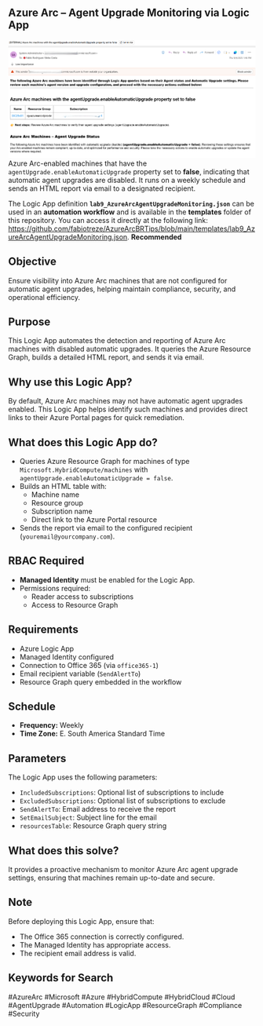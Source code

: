 ## Azure Arc – Agent Upgrade Monitoring via Logic App

![Azure Arc Agent Upgrade Monitoring](https://raw.githubusercontent.com/fabiotreze/AzureArcBRTips/refs/heads/main/images/lab9_AzureArcAgentUpgradeMonitoring.png) Azure Arc-enabled machines that have the `agentUpgrade.enableAutomaticUpgrade` property set to **false**, indicating that automatic agent upgrades are disabled. It runs on a weekly schedule and sends an HTML report via email to a designated recipient.

The Logic App definition **`lab9_AzureArcAgentUpgradeMonitoring.json`** can be used in an **automation workflow** and is available in the **templates** folder of this repository. You can access it directly at the following link:  
https://github.com/fabiotreze/AzureArcBRTips/blob/main/templates/lab9_AzureArcAgentUpgradeMonitoring.json.  **Recommended**

## Objective

Ensure visibility into Azure Arc machines that are not configured for automatic agent upgrades, helping maintain compliance, security, and operational efficiency.

## Purpose

This Logic App automates the detection and reporting of Azure Arc machines with disabled automatic upgrades. It queries the Azure Resource Graph, builds a detailed HTML report, and sends it via email.

## Why use this Logic App?

By default, Azure Arc machines may not have automatic agent upgrades enabled. This Logic App helps identify such machines and provides direct links to their Azure Portal pages for quick remediation.

## What does this Logic App do?

- Queries Azure Resource Graph for machines of type `Microsoft.HybridCompute/machines` with `agentUpgrade.enableAutomaticUpgrade = false`.
- Builds an HTML table with:
  - Machine name
  - Resource group
  - Subscription name
  - Direct link to the Azure Portal resource
- Sends the report via email to the configured recipient (`youremail@yourcompany.com`).

## RBAC Required

- **Managed Identity** must be enabled for the Logic App.
- Permissions required:
  - Reader access to subscriptions
  - Access to Resource Graph

## Requirements

- Azure Logic App
- Managed Identity configured
- Connection to Office 365 (via `office365-1`)
- Email recipient variable (`SendAlertTo`)
- Resource Graph query embedded in the workflow

## Schedule

- **Frequency:** Weekly
- **Time Zone:** E. South America Standard Time

## Parameters

The Logic App uses the following parameters:

- `IncludedSubscriptions`: Optional list of subscriptions to include
- `ExcludedSubscriptions`: Optional list of subscriptions to exclude
- `SendAlertTo`: Email address to receive the report
- `SetEmailSubject`: Subject line for the email
- `resourcesTable`: Resource Graph query string

## What does this solve?

It provides a proactive mechanism to monitor Azure Arc agent upgrade settings, ensuring that machines remain up-to-date and secure.

## Note

Before deploying this Logic App, ensure that:
- The Office 365 connection is correctly configured.
- The Managed Identity has appropriate access.
- The recipient email address is valid.

## Keywords for Search

#AzureArc #Microsoft #Azure #HybridCompute #HybridCloud #Cloud #AgentUpgrade #Automation #LogicApp #ResourceGraph #Compliance #Security